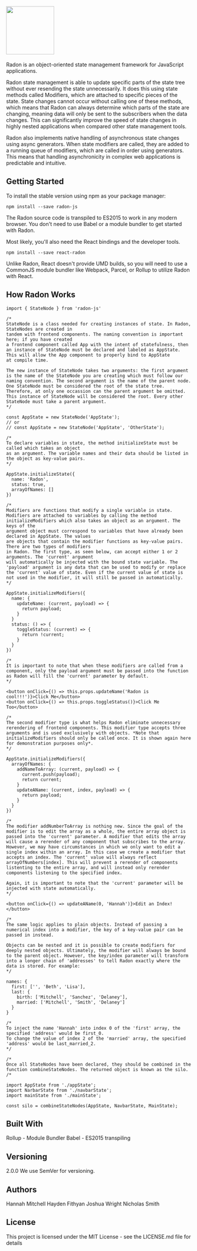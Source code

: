 # <img src='https://i.imgur.com/k6JIgZR.png' height='130'/>

Radon is an object-oriented state management framework for JavaScript applications.

Radon state management is able to update specific parts of the state tree without ever resending the state unnecessarily.
It does this using state methods called Modifiers, which are attached to specific pieces of the state. State changes
cannot occur without calling one of these methods, which means that Radon can always determine which parts
of the state are changing, meaning data will only be sent to the subscribers when the data changes. This can significantly
improve the speed of state changes in highly nested applications when compared other state management tools.

Radon also implements native handling of asynchronous state changes using async generators. When state modifiers are called,
they are added to a running queue of modifiers, which are called in order using generators. This means that handling asynchronicity in complex web applications is predictable and intuitive.

## Getting Started

To install the stable version using npm as your package manager:

```npm install --save radon-js```

The Radon source code is transpiled to ES2015 to work in any modern browser. You don't need to use Babel or a module bundler to get started with Radon.

Most likely, you'll also need the React bindings and the developer tools.

```npm install --save react-radon```

Unlike Radon, React doesn't provide UMD builds, so you will need to use a CommonJS module bundler like Webpack, Parcel, or Rollup to utilize Radon with React.

## How Radon Works

```
import { StateNode } from 'radon-js'

/* 
StateNode is a class needed for creating instances of state. In Radon, StateNodes are created in
tandem with frontend components. The naming convention is important here; if you have created 
a frontend component called App with the intent of statefulness, then an instance of StateNode must be declared and labeled as AppState. This will allow the App component to properly bind to AppState
at compile time.

The new instance of StateNode takes two arguments: the first argument is the name of the StateNode you are creating which must follow our naming convention. The second argument is the name of the parent node. One StateNode must be considered the root of the state tree. Therefore, at only one occassion can the parent argument be omitted. This instance of StateNode will be considered the root. Every other StateNode must take a parent argument.
*/

const AppState = new StateNode('AppState');
// or
// const AppState = new StateNode('AppState', 'OtherState');

/*
To declare variables in state, the method initializeState must be called which takes an object
as an argument. The variable names and their data should be listed in the object as key-value pairs.
*/

AppState.initializeState({
  name: 'Radon',
  status: true,
  arrayOfNames: []
})

/*
Modifiers are functions that modify a single variable in state. Modifiers are attached to variables by calling the method initializeModifiers which also takes an object as an argument. The keys of the
argument object must correspond to variables that have already been declared in AppState. The values 
are objects that contain the modifier functions as key-value pairs. There are two types of modifiers 
in Radon. The first type, as seen below, can accept either 1 or 2 arguments. The 'current' argument
will automatically be injected with the bound state variable. The 'payload' argument is any data that can be used to modify or replace the 'current' value of state. Even if the current value of state is not used in the modifier, it will still be passed in automatically. 
*/

AppState.initializeModifiers({
  name: {
    updateName: (current, payload) => {
      return payload;
    }
  }
  status: () => {
    toggleStatus: (current) => {
      return !current;
    }
  }
})

/*
It is important to note that when these modifiers are called from a component, only the payload argument must be passed into the function as Radon will fill the 'current' parameter by default.
*/

<button onClick={() => this.props.updateName('Radon is cool!!!')}>Click Me</button>
<button onClick={() => this.props.toggleStatus()}>Click Me Too</button>

/*
The second modifier type is what helps Radon eliminate unnecessary rerendering of frontend components. This modifier type accepts three arguments and is used exclusively with objects. *Note that initializeModifiers should only be called once. It is shown again here for demonstration purposes only*.
*/

AppState.initializeModifiers({
  arrayOfNames: {
    addNameToArray: (current, payload) => {
      current.push(payload);
      return current;
    }
    updateAName: (current, index, payload) => {
      return payload;
    }
  }
})

/*
The modifier addNumberToArray is nothing new. Since the goal of the modifier is to edit the array as a whole, the entire array object is passed into the 'current' parameter. A modifier that edits the array will cause a rerender of any component that subscribes to the array. However, we may have circumstances in which we only want to edit a single index within an array. In this case we create a modifier that accepts an index. The 'current' value will always reflect arrayOfNumbers[index]. This will prevent a rerender of components listenting to the entire array, and will instead only rerender components listening to the specified index.

Again, it is important to note that the 'current' parameter will be injected with state automatically.
*/

<button onClick={() => updateAName(0, 'Hannah')}>Edit an Index!</button>

/*
The same logic applies to plain objects. Instead of passing a numerical index into a modifier, the key of a key-value pair can be passed in instead.

Objects can be nested and it is possible to create modifiers for deeply nested objects. Ultimately, the modifier will always be bound to the parent object. However, the key/index parameter will transform into a longer chain of 'addresses' to tell Radon exactly where the data is stored. For example:
*/

names: {
  first: ['', 'Beth', 'Lisa'],
  last: {
    birth: ['Mitchell', 'Sanchez', 'Delaney'],
    married: ['Mitchell', 'Smith', 'Delaney']
  }
}

/*
To inject the name 'Hannah' into index 0 of the 'first' array, the specified 'address' would be first_0.
To change the value of index 2 of the 'married' array, the specified 'address' would be last_married_2.
*/

/*
Once all StateNodes have been declared, they should be combined in the function combineStateNodes. The returned object is known as the silo.
/*

import AppState from './appState';
import NarbarState from './navbarState';
import mainState from './mainState';

const silo = combineStateNodes(AppState, NavbarState, MainState);

```

## Built With

Rollup - Module Bundler
Babel - ES2015 transpiling

## Versioning
2.0.0 We use SemVer for versioning.

## Authors
Hannah Mitchell
Hayden Fithyan
Joshua Wright
Nicholas Smith

## License
This project is licensed under the MIT License - see the LICENSE.md file for details